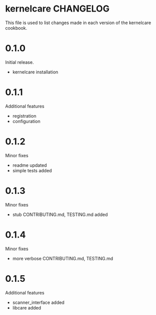 # kernelcare CHANGELOG

This file is used to list changes made in each version of the kernelcare cookbook.

# 0.1.0

Initial release.

- kernelcare installation

# 0.1.1

Additional features

- registration
- configuration

# 0.1.2

Minor fixes

- readme updated
- simple tests added

# 0.1.3

Minor fixes

- stub CONTRIBUTING.md, TESTING.md added

# 0.1.4

Minor fixes

- more verbose CONTRIBUTING.md, TESTING.md

# 0.1.5

Additional features

- scanner_interface added
- libcare added
